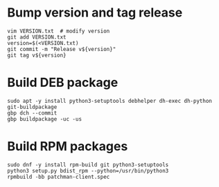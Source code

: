 # Bump version and tag release

```shell
vim VERSION.txt  # modify version
git add VERSION.txt
version=$(<VERSION.txt)
git commit -m "Release v${version}"
git tag v${version}
```

# Build DEB package

```shell
sudo apt -y install python3-setuptools debhelper dh-exec dh-python git-buildpackage
gbp dch --commit
gbp buildpackage -uc -us
```

# Build RPM packages

```shell
sudo dnf -y install rpm-build git python3-setuptools
python3 setup.py bdist_rpm --python=/usr/bin/python3
rpmbuild -bb patchman-client.spec
```
